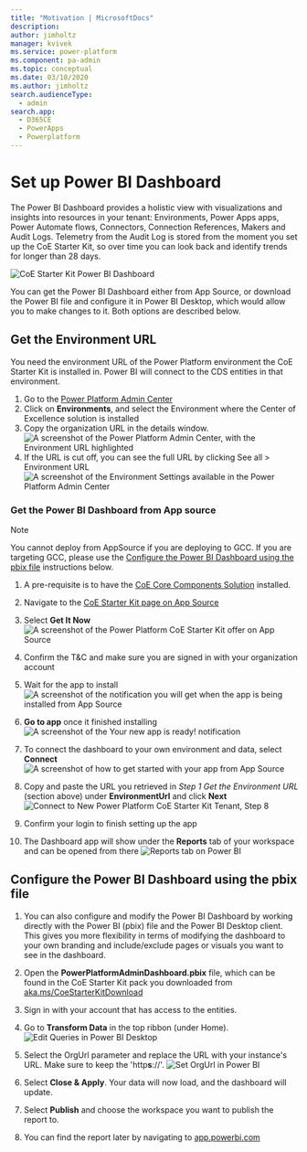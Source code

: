 ```yaml
---
title: "Motivation | MicrosoftDocs"
description: 
author: jimholtz
manager: kvivek
ms.service: power-platform
ms.component: pa-admin
ms.topic: conceptual
ms.date: 03/18/2020
ms.author: jimholtz
search.audienceType: 
  - admin
search.app: 
  - D365CE
  - PowerApps
  - Powerplatform
---
```

# Set up Power BI Dashboard

The Power BI Dashboard provides a holistic view with visualizations and insights into resources in your tenant: Environments, Power Apps apps, Power Automate flows, Connectors, Connection References, Makers and Audit Logs. Telemetry from the Audit Log is stored from the moment you set up the CoE Starter Kit, so over time you can look back and identify trends for longer than 28 days.

![CoE Starter Kit Power BI Dashboard](media/coeoverview1.PNG)

You can get the Power BI Dashboard either from App Source, or download the Power BI file and configure it in Power BI Desktop, which would allow you to make changes to it. Both options are described below.

## Get the Environment URL

You need the environment URL of the Power Platform environment the CoE Starter Kit is installed in. Power BI will connect to the CDS entities in that environment.

1. Go to the [Power Platform Admin Center](https://aka.ms/ppac)
1. Click on **Environments**, and select the Environment where the Center of Excellence solution is installed
1. Copy the organization URL in the details window. ![A screenshot of the Power Platform Admin Center, with the Environment URL highlighted](media/coesetup_envorgurl.png)
1. If the URL is cut off, you can see the full URL by clicking See all \> Environment URL ![A screenshot of the Environment Settings available in the Power Platform Admin Center](media/coesetup_orgurl.png)

### Get the Power BI Dashboard from App source

> [!NOTE]
> You cannot deploy from AppSource if you are deploying to GCC. If you are
targeting GCC, please use the [Configure the Power BI Dashboard using the pbix file](configure-the-power-bi-dashboard-using-the-pbix-file) instructions below.

1. A pre-requisite is to have the [CoE Core Components Solution](setup-core-components.md) installed.

1. Navigate to the [CoE Starter Kit page on App Source](https://appsource.microsoft.com/product/power-bi/powerapps_pbi.powerapps_coe)

1. Select **Get It Now** ![A screenshot of the Power Platform CoE Starter Kit offer on App Source](media/coesetup_powerbiappsource.png)

1. Confirm the T&C and make sure you are signed in with your organization account

1. Wait for the app to install <br> ![A screenshot of the notification you will get when the app is being installed from App Source](media/coesetup_powerbi5.png)

1. **Go to app** once it finished installing <Br> ![A screenshot of the Your new app is ready! notification](media/coesetup_powerbi2.png)

1. To connect the dashboard to your own environment and data, select **Connect**  ![A screenshot of how to get started with your app from App Source](media/coesetup_powerbi1.png)

1. Copy and paste the URL you retrieved in *Step 1 Get the Environment URL* (section above) under **EnvironmentUrl** and click **Next** ![Connect to New Power Platform CoE Starter Kit Tenant, Step 8](media/coesetup_powerbi4.png)

1. Confirm your login to finish setting up the app

1. The Dashboard app will show under the **Reports** tab of your workspace and can be opened from there ![Reports tab on Power BI](media/coesetup_powerbi6.png)

## Configure the Power BI Dashboard using the pbix file

1. You can also configure and modify the Power BI Dashboard by working directly with the Power BI (pbix) file and the Power BI Desktop client. This gives you more flexibility in terms of modifying the dashboard to your own branding and include/exclude pages or visuals you want to see in the dashboard.

1. Open the **PowerPlatformAdminDashboard.pbix** file, which can be found in the CoE Starter Kit pack you downloaded from [aka.ms/CoeStarterKitDownload](https://aka.ms/CoEStarterKitDownload)

1. Sign in with your account that has access to the entities.

1. Go to **Transform Data** in the top ribbon (under Home). ![Edit Queries in Power BI Desktop](media/coepowerbi1.png)

1. Select the OrgUrl parameter and replace the URL with your instance's URL. Make sure to keep the 'http**s**://'. ![Set OrgUrl in Power BI](media/coesetup_powerbi3.png)

1. Select **Close & Apply**. Your data will now load, and the dashboard will update.

1. Select **Publish** and choose the workspace you want to publish the report to.

1. You can find the report later by navigating to [app.powerbi.com](https://app.powerbi.com/)
